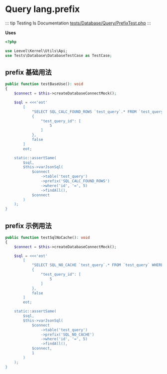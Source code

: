 # Query lang.prefix

::: tip Testing Is Documentation
[tests/Database/Query/PrefixTest.php](https://github.com/hunzhiwange/framework/blob/master/tests/Database/Query/PrefixTest.php)
:::

**Uses**

``` php
<?php

use Leevel\Kernel\Utils\Api;
use Tests\Database\DatabaseTestCase as TestCase;
```

## prefix 基础用法

``` php
public function testBaseUse(): void
{
    $connect = $this->createDatabaseConnectMock();

    $sql = <<<'eot'
        [
            "SELECT SQL_CALC_FOUND_ROWS `test_query`.* FROM `test_query` WHERE `test_query`.`id` = :test_query_id",
            {
                "test_query_id": [
                    5
                ]
            },
            false
        ]
        eot;

    static::assertSame(
        $sql,
        $this->varJsonSql(
            $connect
                ->table('test_query')
                ->prefix('SQL_CALC_FOUND_ROWS')
                ->where('id', '=', 5)
                ->findAll(),
            $connect
        )
    );
}
```

## prefix 示例用法

``` php
public function testSqlNoCache(): void
{
    $connect = $this->createDatabaseConnectMock();

    $sql = <<<'eot'
        [
            "SELECT SQL_NO_CACHE `test_query`.* FROM `test_query` WHERE `test_query`.`id` = :test_query_id",
            {
                "test_query_id": [
                    5
                ]
            },
            false
        ]
        eot;

    static::assertSame(
        $sql,
        $this->varJsonSql(
            $connect
                ->table('test_query')
                ->prefix('SQL_NO_CACHE')
                ->where('id', '=', 5)
                ->findAll(),
            $connect,
            1
        )
    );
}
```